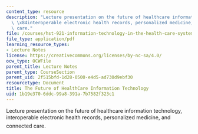 ```yaml
---
content_type: resource
description: "Lecture presentation on the future of healthcare information technology,\
  \ \x84interoperable electronic health records, personalized medicine, and connected\
  \ care."
file: /courses/hst-921-information-technology-in-the-health-care-system-of-the-future-spring-2009/1b19e3706ddc99a8391a7b7582f323c1_MITHST_921S09_lec05_glaser.pdf
file_type: application/pdf
learning_resource_types:
- Lecture Notes
license: https://creativecommons.org/licenses/by-nc-sa/4.0/
ocw_type: OCWFile
parent_title: Lecture Notes
parent_type: CourseSection
parent_uid: 2f515bfd-1d28-0500-e4d5-ad730d9ebf30
resourcetype: Document
title: The Future of HealthCare Information Technology
uid: 1b19e370-6ddc-99a8-391a-7b7582f323c1
---
```

Lecture presentation on the future of healthcare information technology, interoperable electronic health records, personalized medicine, and connected care.